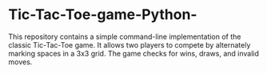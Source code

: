 # Tic-Tac-Toe-game-Python-
 This repository contains a simple command-line implementation of the classic Tic-Tac-Toe game. It allows two players to compete by alternately marking spaces in a 3x3 grid. The game checks for wins, draws, and invalid moves. 

